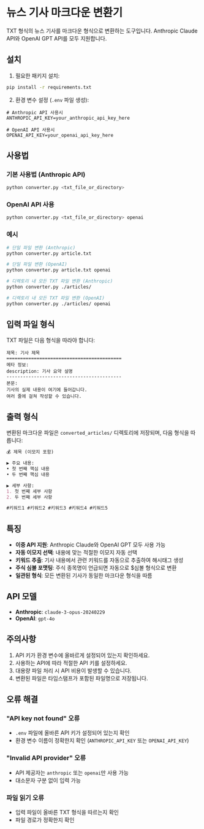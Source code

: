 # 뉴스 기사 마크다운 변환기

TXT 형식의 뉴스 기사를 마크다운 형식으로 변환하는 도구입니다. Anthropic Claude API와 OpenAI GPT API를 모두 지원합니다.

## 설치

1. 필요한 패키지 설치:
```bash
pip install -r requirements.txt
```

2. 환경 변수 설정 (`.env` 파일 생성):
```env
# Anthropic API 사용시
ANTHROPIC_API_KEY=your_anthropic_api_key_here

# OpenAI API 사용시
OPENAI_API_KEY=your_openai_api_key_here
```

## 사용법

### 기본 사용법 (Anthropic API)
```bash
python converter.py <txt_file_or_directory>
```

### OpenAI API 사용
```bash
python converter.py <txt_file_or_directory> openai
```

### 예시
```bash
# 단일 파일 변환 (Anthropic)
python converter.py article.txt

# 단일 파일 변환 (OpenAI)
python converter.py article.txt openai

# 디렉토리 내 모든 TXT 파일 변환 (Anthropic)
python converter.py ./articles/

# 디렉토리 내 모든 TXT 파일 변환 (OpenAI)
python converter.py ./articles/ openai
```

## 입력 파일 형식

TXT 파일은 다음 형식을 따라야 합니다:

```
제목: 기사 제목
==========================================
메타 정보:
description: 기사 요약 설명
------------------------------------------
본문:
기사의 실제 내용이 여기에 들어갑니다.
여러 줄에 걸쳐 작성할 수 있습니다.
```

## 출력 형식

변환된 마크다운 파일은 `converted_articles/` 디렉토리에 저장되며, 다음 형식을 따릅니다:

```markdown
💰 제목 (이모지 포함)

▶ 주요 내용:
• 첫 번째 핵심 내용
• 두 번째 핵심 내용

▶ 세부 사항:
1. 첫 번째 세부 사항
2. 두 번째 세부 사항

#키워드1 #키워드2 #키워드3 #키워드4 #키워드5
```

## 특징

- **이중 API 지원**: Anthropic Claude와 OpenAI GPT 모두 사용 가능
- **자동 이모지 선택**: 내용에 맞는 적절한 이모지 자동 선택
- **키워드 추출**: 기사 내용에서 관련 키워드를 자동으로 추출하여 해시태그 생성
- **주식 심볼 포맷팅**: 주식 종목명이 언급되면 자동으로 $심볼 형식으로 변환
- **일관된 형식**: 모든 변환된 기사가 동일한 마크다운 형식을 따름

## API 모델

- **Anthropic**: `claude-3-opus-20240229`
- **OpenAI**: `gpt-4o`

## 주의사항

1. API 키가 환경 변수에 올바르게 설정되어 있는지 확인하세요.
2. 사용하는 API에 따라 적절한 API 키를 설정하세요.
3. 대용량 파일 처리 시 API 비용이 발생할 수 있습니다.
4. 변환된 파일은 타임스탬프가 포함된 파일명으로 저장됩니다.

## 오류 해결

### "API key not found" 오류
- `.env` 파일에 올바른 API 키가 설정되어 있는지 확인
- 환경 변수 이름이 정확한지 확인 (`ANTHROPIC_API_KEY` 또는 `OPENAI_API_KEY`)

### "Invalid API provider" 오류
- API 제공자는 `anthropic` 또는 `openai`만 사용 가능
- 대소문자 구분 없이 입력 가능

### 파일 읽기 오류
- 입력 파일이 올바른 TXT 형식을 따르는지 확인
- 파일 경로가 정확한지 확인 